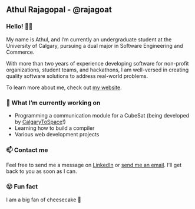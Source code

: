 ## Athul Rajagopal - @rajagoat

### Hello! 👋🏽 

My name is Athul, and I’m currently an undergraduate student at the University of Calgary, pursuing a dual major in Software Engineering and Commerce.

With more than two years of experience developing software for non-profit organizations, student teams, and hackathons, I am well-versed in creating quality software solutions to address real-world problems.

To learn more about me, check out [my website](https://www.athulrajagopal.dev).

### 🔭 What I’m currently working on

- Programming a communication module for a CubeSat (being developed by [CalgaryToSpace](https://www.calgarytospace.ca/)!)
- Learning how to build a compiler
- Various web development projects

### 📫 Contact me

Feel free to send me a message on [LinkedIn](https://www.linkedin.com/in/rajagoat/) or [send me an email](mailto:athul.rajagopal@ucalgary.ca). I’ll get back to you as soon as I can.

### 😛 Fun fact

I am a big fan of cheesecake 🍰
